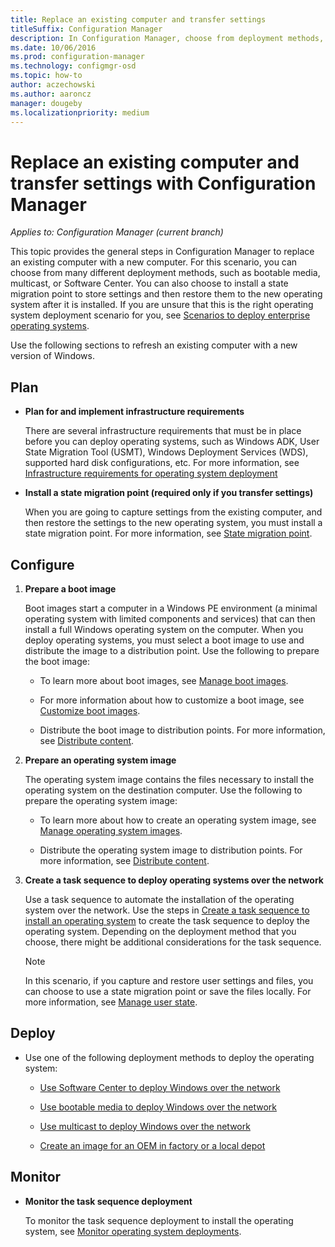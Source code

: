 ```yaml
---
title: Replace an existing computer and transfer settings
titleSuffix: Configuration Manager
description: In Configuration Manager, choose from deployment methods, such as bootable media, multicast, or Software Center, to replace an existing computer with a new computer.
ms.date: 10/06/2016
ms.prod: configuration-manager
ms.technology: configmgr-osd
ms.topic: how-to
author: aczechowski
ms.author: aaroncz
manager: dougeby
ms.localizationpriority: medium
---
```


# Replace an existing computer and transfer settings with Configuration Manager

*Applies to: Configuration Manager (current branch)*

This topic provides the general steps in Configuration Manager to replace an existing computer with a new computer. For this scenario, you can choose from many different deployment methods, such as bootable media, multicast, or Software Center. You can also  choose to install a state migration point to store settings and then restore them to the new operating system after it is installed. If you are unsure that this is the right operating system deployment scenario for you, see [Scenarios to deploy enterprise operating systems](scenarios-to-deploy-enterprise-operating-systems.md).  

 Use the following sections to refresh an existing computer with a new version of Windows.  

##  <a name="BKMK_Plan"></a> Plan  

-   **Plan for and implement  infrastructure requirements**  

     There are several infrastructure requirements that must be in place before you can deploy operating systems, such as Windows ADK, User State Migration Tool (USMT), Windows Deployment Services (WDS), supported hard disk configurations, etc. For more information, see [Infrastructure requirements for operating system deployment](../plan-design/infrastructure-requirements-for-operating-system-deployment.md)  

-   **Install a state migration point (required only if you transfer settings)**  

     When you are going to capture settings from the existing computer, and then restore the settings to the new operating system, you must install a state migration point. For more information, see [State migration point](../get-started/prepare-site-system-roles-for-operating-system-deployments.md#state-migration-point).  

##  <a name="BKMK_Configure"></a> Configure  

1.  **Prepare a boot image**  

     Boot images start a computer in a Windows PE environment (a minimal operating system with limited components and services) that can then install a full Windows operating system on the computer. When you deploy operating systems, you must select a boot image to use and distribute the image to a distribution point. Use the following to prepare the boot image:  

    -   To learn more about boot images, see [Manage boot images](../get-started/manage-boot-images.md).  

    -   For more information about how  to customize a boot image, see [Customize boot images](../get-started/customize-boot-images.md).  

    -   Distribute the boot image to distribution points. For more information, see [Distribute content](../../core/servers/deploy/configure/deploy-and-manage-content.md#bkmk_distribute).  

2.  **Prepare an operating system image**  

     The operating system image contains the files necessary to install the operating system on the destination computer. Use the following to prepare the operating system image:  

    -   To learn more about how to create an operating system image, see  [Manage operating system images](../get-started/manage-operating-system-images.md).  

    -   Distribute the operating system image to distribution points. For more information, see [Distribute content](../../core/servers/deploy/configure/deploy-and-manage-content.md#bkmk_distribute).  

3.  **Create a task sequence to deploy operating systems over the network**  

     Use a task sequence to automate the installation of the operating system over the network. Use the steps in [Create a task sequence to install an operating system](create-a-task-sequence-to-install-an-operating-system.md) to create the task sequence to deploy the operating system. Depending on the deployment method that you choose, there might be additional considerations for the task sequence.  

    > [!NOTE]  
    >  In this scenario, if you capture and restore user settings and files, you can choose to use a state migration point or save the files locally. For more information, see [Manage user state](../get-started/manage-user-state.md).  

##  <a name="BKMK_Deploy"></a> Deploy  

-   Use one of the following deployment methods to deploy the operating system:  

    -   [Use Software Center to deploy Windows over the network](use-software-center-to-deploy-windows-over-the-network.md)  

    -   [Use bootable media to deploy Windows over the network](use-bootable-media-to-deploy-windows-over-the-network.md)  

    -   [Use multicast to deploy Windows over the network](use-multicast-to-deploy-windows-over-the-network.md)  

    -   [Create an image for an OEM in factory or a local depot](create-an-image-for-an-oem-in-factory-or-a-local-depot.md)  

## Monitor  

-   **Monitor the task sequence deployment**  

     To monitor the task sequence deployment to install the operating system, see [Monitor operating system deployments](monitor-operating-system-deployments.md).  
